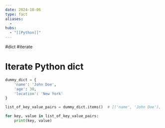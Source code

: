 ```yaml
---
date: 2024-10-06
type: fact
aliases:
  -
hubs:
  - "[[Python]]"
---
```


#dict #iterate

# Iterate Python dict

```python
dummy_dict = {
    'name': 'John Doe',
    'age': 30,
    'location': 'New York'
}

list_of_key_value_pairs = dummy_dict.items()  # [('name', 'John Doe'), ('age', 30), ('location', 'New York')]

for key, value in list_of_key_value_pairs:
    print(key, value)
```
